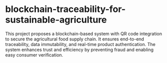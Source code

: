 # blockchain-traceability-for-sustainable-agriculture
This project proposes a blockchain-based system with QR code integration to secure the agricultural food supply chain. It ensures end-to-end traceability, data immutability, and real-time product authentication. The system enhances trust and efficiency by preventing fraud and enabling easy consumer verification.
